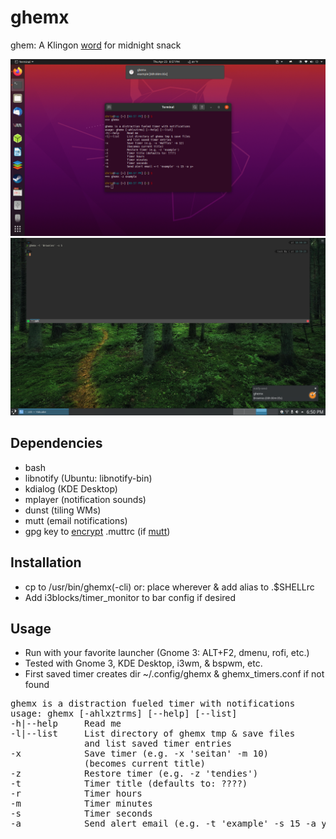 # ghemx
ghem: A Klingon [word](http://klingonska.org/dict/?q=ghem)  for midnight snack

![Screenshot](screenshot1.png)
![Screenshot](screenshot.png)

## Dependencies
- bash
- libnotify (Ubuntu: libnotify-bin)
- kdialog (KDE Desktop)
- mplayer (notification sounds)
- dunst (tiling WMs)
- mutt (email notifications)
- gpg key to [encrypt](https://pthree.org/2012/01/07/encrypted-mutt-imap-smtp-passwords/) .muttrc (if [mutt](https://wiki.archlinux.org/index.php/Mutt))

## Installation
- cp to /usr/bin/ghemx(-cli) or: place wherever & add alias to .$SHELLrc
- Add i3blocks/timer_monitor to bar config if desired

## Usage
- Run with your favorite launcher (Gnome 3: ALT+F2, dmenu, rofi, etc.)
- Tested with Gnome 3, KDE Desktop, i3wm, & bspwm, etc.
- First saved timer creates dir ~/.config/ghemx & ghemx_timers.conf if not found

<pre>
ghemx is a distraction fueled timer with notifications
usage: ghemx [-ahlxztrms] [--help] [--list]
-h|--help     Read me
-l|--list     List directory of ghemx tmp & save files
              and list saved timer entries
-x            Save timer (e.g. -x 'seitan' -m 10)
              (becomes current title)
-z            Restore timer (e.g. -z 'tendies')
-t            Timer title (defaults to: ????)
-r            Timer hours
-m            Timer minutes
-s            Timer seconds
-a            Send alert email (e.g. -t 'example' -s 15 -a y)
</pre>
